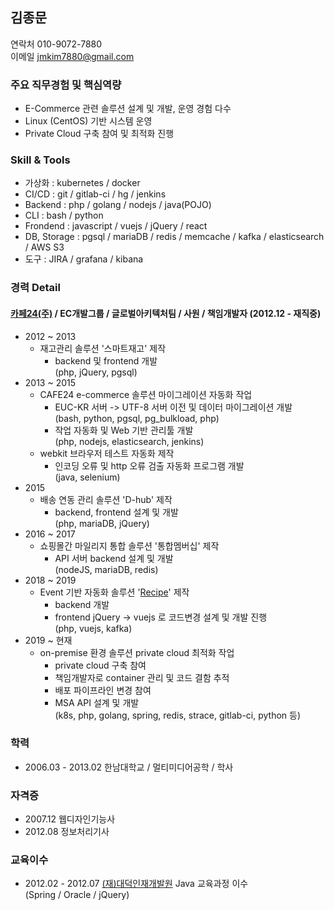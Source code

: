 ## 김종문

연락처 010-9072-7880  
이메일 jmkim7880@gmail.com

### 주요 직무경험 및 핵심역량

  - E-Commerce 관련 솔루션 설계 및 개발, 운영 경험 다수
  - Linux (CentOS) 기반 시스템 운영 
  - Private Cloud 구축 참여 및 최적화 진행

### Skill & Tools

  - 가상화 : kubernetes / docker
  - CI/CD : git / gitlab-ci / hg / jenkins
  - Backend : php / golang / nodejs / java(POJO)
  - CLI : bash / python
  - Frondend : javascript / vuejs / jQuery / react
  - DB, Storage : pgsql / mariaDB / redis / memcache / kafka / elasticsearch / AWS S3
  - 도구 : JIRA / grafana / kibana

### 경력 Detail
#### [카페24(주)](https://cafe24corp.com) / EC개발그룹 / 글로벌아키텍처팀 / 사원 / 책임개발자 (2012.12 - 재직중)
  - 2012 ~ 2013
    * 재고관리 솔루션 '스마트재고' 제작
      - backend 및 frontend 개발  
        (php, jQuery, pgsql)
  - 2013 ~ 2015
    * CAFE24 e-commerce 솔루션 마이그레이션 자동화 작업
      - EUC-KR 서버 -> UTF-8 서버 이전 및 데이터 마이그레이션 개발  
        (bash, python, pgsql, pg_bulkload, php)
      - 작업 자동화 및 Web 기반 관리툴 개발  
        (php, nodejs, elasticsearch, jenkins)
    * webkit 브라우저 테스트 자동화 제작
      - 인코딩 오류 및 http 오류 검출 자동화 프로그램 개발  
        (java, selenium)
  - 2015
    * 배송 연동 관리 솔루션 'D-hub' 제작
      - backend, frontend 설계 및 개발  
        (php, mariaDB, jQuery)
  - 2016 ~ 2017
    * 쇼핑몰간 마일리지 통합 솔루션 '통합멤버십' 제작 
      - API 서버 backend 설계 및 개발  
        (nodeJS, mariaDB, redis)
  - 2018 ~ 2019
    * Event 기반 자동화 솔루션 '[Recipe](https://recipe.cafe24.com)' 제작
      - backend 개발 
      - frontend jQuery -> vuejs 로 코드변경 설계 및 개발 진행  
        (php, vuejs, kafka)
  - 2019 ~ 현재
    * on-premise 환경 솔루션 private cloud 최적화 작업
      - private cloud 구축 참여
      - 책임개발자로 container 관리 및 코드 결함 추적
      - 배포 파이프라인 변경 참여
      - MSA API 설계 및 개발  
        (k8s, php, golang, spring, redis, strace, gitlab-ci, python 등)

### 학력
  - 2006.03 - 2013.02 한남대학교 / 멀티미디어공학 / 학사

### 자격증
  - 2007.12 웹디자인기능사
  - 2012.08 정보처리기사
 
### 교육이수
  - 2012.02 - 2012.07 [(재)대덕인재개발원](https://www.ddit.or.kr) Java 교육과정 이수  
    (Spring / Oracle / jQuery)
